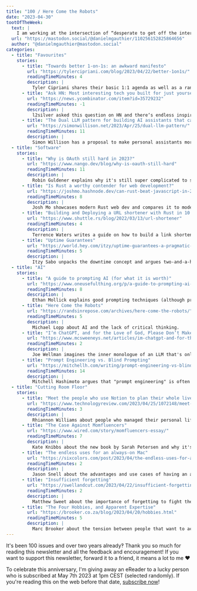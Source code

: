 ```yaml
---
title: "100 / Here Come the Robots"
date: "2023-04-30"
tootOfTheWeek:
  text: |
    I am working at the intersection of “desperate to get off the internet” and “joining every new social network for some reason”
  url: "https://mastodon.social/@danielmgauthier/110256152825864656"
  author: "@danielmgauthier@mastodon.social"
categories:
  - title: "Favourites"
    stories:
      - title: "Towards better 1-on-1s: an awkward manifesto"
        url: "https://tylercipriani.com/blog/2023/04/22/better-1on1s/"
        readingTimeMinutes: 4
        description: |
          Tyler Cipriani shares their basic 1:1 agenda as well as a random question generator. _Thanks, Ted!_
      - title: "Ask HN: Most interesting tech you built for just yourself?"
        url: "https://news.ycombinator.com/item?id=35729232"
        readingTimeMinutes: -1
        description: |
          l2silver asked this question on HN and there‘s endless inspiring comments of people talking about their small side projects they‘ve built just for them selves.
      - title: "The Dual LLM pattern for building AI assistants that can resist prompt injection"
        url: "https://simonwillison.net/2023/Apr/25/dual-llm-pattern/"
        readingTimeMinutes: 11
        description: |
          Simon Willison has a proposal to make personal assistants more resilient against prompt injection attacks.
  - title: "Software"
    stories:
      - title: "Why is OAuth still hard in 2023?"
        url: "https://www.nango.dev/blog/why-is-oauth-still-hard"
        readingTimeMinutes: 11
        description: |
          Robin Guldener explains why it's still super complicated to set up OAuth even though it's standardised.
      - title: "Is Rust a worthy contender for web development?"
        url: "https://joshmo.hashnode.dev/can-rust-beat-javascript-in-2023"
        readingTimeMinutes: 8
        description: |
          Josh Mo showcases modern Rust web dev and compares it to modern JavaScript.
      - title: "Building and Deploying a URL shortener with Rust in 10 minutes or less"
        url: "https://www.shuttle.rs/blog/2022/03/13/url-shortener"
        readingTimeMinutes: 4
        description: |
          Terrence Waters writes a guide on how to build a link shortened with Rust and shuttle.
      - title: "Uptime Guarantees"
        url: "https://world.hey.com/itzy/uptime-guarantees-a-pragmatic-perspective-736d7ea4"
        readingTimeMinutes: 5
        description: |
          Itzy Sabo unpacks the downtime concept and argues two-and-a-half nines are good enough for most.
  - title: "AI"
    stories:
      - title: "A guide to prompting AI (for what it is worth)"
        url: "https://www.oneusefulthing.org/p/a-guide-to-prompting-ai-for-what"
        readingTimeMinutes: 8
        description: |
          Ethan Mollick explains good prompting techniques (although prompting is getting less important every week).
      - title: "Here Come the Robots"
        url: "https://randsinrepose.com/archives/here-come-the-robots/"
        readingTimeMinutes: 5
        description: |
          Michael Lopp about AI and the lack of critical thinking.
      - title: "I’m ChatGPT, and for the Love of God, Please Don’t Make Me Do Any More Copywriting"
        url: "https://www.mcsweeneys.net/articles/im-chatgpt-and-for-the-love-of-god-please-dont-make-me-do-any-more-copywriting"
        readingTimeMinutes: 2
        description: |
          Joe Wellman imagines the inner monologue of an LLM that's only used for copywriting.
      - title: "Prompt Engineering vs. Blind Prompting"
        url: "https://mitchellh.com/writing/prompt-engineering-vs-blind-prompting"
        readingTimeMinutes: 14
        description: |
          Mitchell Hashimoto argues that "prompt engineering" is often just blind prompting and shows how to actually create a good prompt without trial/error.
  - title: "Cutting Room Floor"
    stories:
      - title: "Meet the people who use Notion to plan their whole lives"
        url: "https://www.technologyreview.com/2023/04/25/1072148/meet-the-people-using-notion-to-plan-their-whole-lives/"
        readingTimeMinutes: 3
        description: |
          Rhiannon Williams about people who managed their personal life in Notion; from tracking water intake to planning YouTube videos.
      - title: "The Case Against Momfluencers"
        url: "https://www.wired.com/story/momfluencers-essay/"
        readingTimeMinutes: 7
        description: |
          Kate Knibbs about the new book by Sarah Petersen and why it's a mistake to put pictures of your children online publicly.
      - title: "The endless uses for an always-on Mac"
        url: "https://sixcolors.com/post/2023/04/the-endless-uses-for-an-always-on-mac/"
        readingTimeMinutes: 2
        description: |
          Jason Snell about the advantages and use cases of having an always-on Mac.
      - title: "Insufficient forgetting"
        url: "https://swellandcut.com/2023/04/22/insufficient-forgetting/"
        readingTimeMinutes: 2
        description: |
          Matthew Sweet about the importance of forgetting to fight the accumulation of entropy.
      - title: "The Four Hobbies, and Apparent Expertise"
        url: "https://brooker.co.za/blog/2023/04/20/hobbies.html"
        readingTimeMinutes: 5
        description: |
          Marc Brooker about the tension between people that want to actually _do_ the hobby and people that like to talk about it more instead.
---
```


It's been 100 issues and over two years already‽
Thank you so much for reading this newsletter and all the feedback and
encouragement!
If you want to support this newsletter, forward it to a friend, it means a lot
to me ❤️

To celebrate this anniversary, I'm giving away an eReader to a lucky person who
is subscribed at May 7th 2023 at 1pm CEST (selected randomly).
If you're reading this on the web before that date, [subscribe now](#subscribe)!
